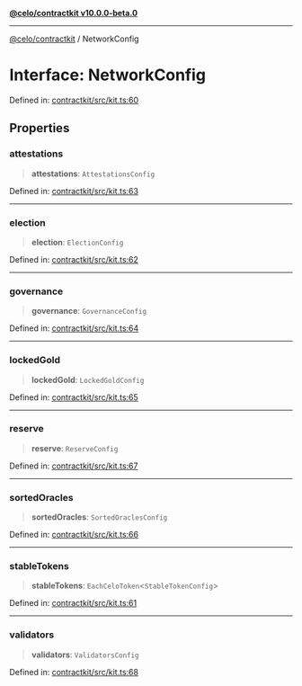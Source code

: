 [**@celo/contractkit v10.0.0-beta.0**](../README.md)

***

[@celo/contractkit](../globals.md) / NetworkConfig

# Interface: NetworkConfig

Defined in: [contractkit/src/kit.ts:60](https://github.com/celo-org/developer-tooling/blob/master/packages/sdk/contractkit/src/kit.ts#L60)

## Properties

### attestations

> **attestations**: `AttestationsConfig`

Defined in: [contractkit/src/kit.ts:63](https://github.com/celo-org/developer-tooling/blob/master/packages/sdk/contractkit/src/kit.ts#L63)

***

### election

> **election**: `ElectionConfig`

Defined in: [contractkit/src/kit.ts:62](https://github.com/celo-org/developer-tooling/blob/master/packages/sdk/contractkit/src/kit.ts#L62)

***

### governance

> **governance**: `GovernanceConfig`

Defined in: [contractkit/src/kit.ts:64](https://github.com/celo-org/developer-tooling/blob/master/packages/sdk/contractkit/src/kit.ts#L64)

***

### lockedGold

> **lockedGold**: `LockedGoldConfig`

Defined in: [contractkit/src/kit.ts:65](https://github.com/celo-org/developer-tooling/blob/master/packages/sdk/contractkit/src/kit.ts#L65)

***

### reserve

> **reserve**: `ReserveConfig`

Defined in: [contractkit/src/kit.ts:67](https://github.com/celo-org/developer-tooling/blob/master/packages/sdk/contractkit/src/kit.ts#L67)

***

### sortedOracles

> **sortedOracles**: `SortedOraclesConfig`

Defined in: [contractkit/src/kit.ts:66](https://github.com/celo-org/developer-tooling/blob/master/packages/sdk/contractkit/src/kit.ts#L66)

***

### stableTokens

> **stableTokens**: `EachCeloToken`\<`StableTokenConfig`\>

Defined in: [contractkit/src/kit.ts:61](https://github.com/celo-org/developer-tooling/blob/master/packages/sdk/contractkit/src/kit.ts#L61)

***

### validators

> **validators**: `ValidatorsConfig`

Defined in: [contractkit/src/kit.ts:68](https://github.com/celo-org/developer-tooling/blob/master/packages/sdk/contractkit/src/kit.ts#L68)
